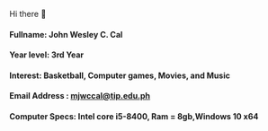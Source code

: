 Hi there 👋

#### Fullname: John Wesley C. Cal
#### Year level: 3rd Year
#### Interest: Basketball, Computer games, Movies, and Music
#### Email Address : mjwccal@tip.edu.ph
#### Computer Specs: Intel core i5-8400, Ram = 8gb,Windows 10 x64

